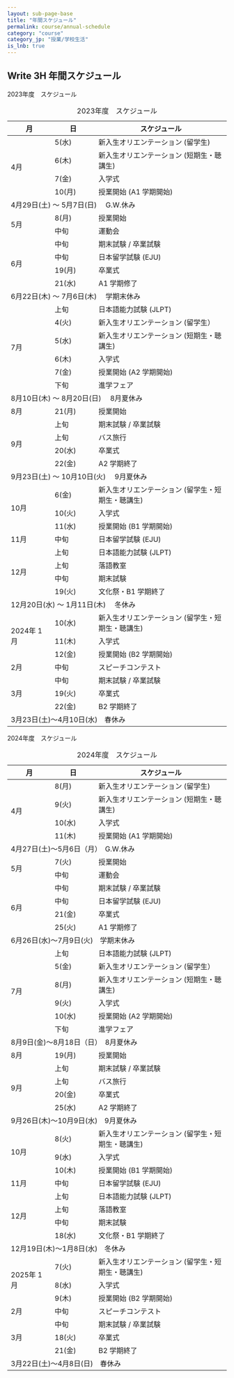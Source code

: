 ```yaml
---
layout: sub-page-base
title: "年間スケジュール"
permalink: course/annual-schedule
category: "course"
category_jp: "授業/学校生活"
is_lnb: true
---
```


## Write 3H 年間スケジュール

<div id="about_schedule">
	<p class="s_tit">2023年度　スケジュール</p>
	<table class="s_table col">
		<caption>2023年度　スケジュール</caption>
		<colgroup>
			<col style="width:20%">
			<col style="width:20%">
			<col style="width:auto">
		</colgroup>
		<thead>
			<tr>
				<th scope="col" class="no_bl">月</th>
				<th scope="col">日</th>
				<th scope="col">スケジュール</th>
			</tr>
		</thead>
		<tbody>
			<tr>
				<td rowspan="4" class="no_bl">4月</td>
				<td>5(水)</td>
				<td>新入生オリエンテーション (留学生)</td>
			</tr>
			<tr>
				<td>6(木)</td>
				<td>新入生オリエンテーション (短期生・聴講生)</td>
			</tr>
			<tr>
				<td>7(金)</td>
				<td>入学式</td>
			</tr>
			<tr>
				<td>10(月)</td>
				<td>授業開始 (A1 学期開始)</td>
			</tr>
			<tr>
				<td colspan="3" class="bg_green no_bl">4月29日(土) ～ 5月7日(日)　  G.W.休み </td>
			</tr>
			<tr>
				<td rowspan="2" class="no_bl">5月</td>
				<td>8(月)</td>
				<td>授業開始</td>
			</tr>
			<tr>
				<td>中旬</td>
				<td>運動会</td>
			</tr>
			<tr>
				<td rowspan="4" class="no_bl">6月</td>
				<td>中旬</td>
				<td>期末試験 / 卒業試験</td>
			</tr>
			<tr>
				<td>中旬</td>
				<td>日本留学試験 (EJU)</td>
			</tr>
			<tr>
				<td>19(月)</td>
				<td>卒業式</td>
			</tr>
			<tr>
				<td>21(水)</td>
				<td>A1 学期修了</td>
			</tr>
			<tr>
				<td colspan="3" class="bg_green no_bl">6月22日(木) ～ 7月6日(木)　  学期末休み</td>
			</tr>
			<tr>
				<td rowspan="6" class="no_bl">7月</td>
				<td>上旬</td>
				<td>日本語能力試験 (JLPT)</td>
			</tr>
			<tr>
				<td>4(火)</td>
				<td>新入生オリエンテーション (留学生）</td>
			</tr>
			<tr>
				<td>5(水)</td>
				<td>新入生オリエンテーション (短期生・聴講生)</td>
			</tr>
			<tr>
				<td>6(木)</td>
				<td>入学式</td>
			</tr>
			<tr>
				<td>7(金)</td>
				<td>授業開始 (A2 学期開始)</td>
			</tr>
			<tr>
				<td>下旬</td>
				<td>進学フェア</td>
			</tr>
			<tr>
				<td colspan="3" class="bg_green no_bl">8月10日(木) ～ 8月20日(日)　  8月夏休み</td>
			</tr>
			<tr>
			  <td class="no_bl">8月</td>
				<td>21(月)</td>
				<td>授業開始</td>
			</tr>
			<tr>
				<td rowspan="4" class="no_bl">9月</td>
				<td>上旬</td>
				<td>期末試験 / 卒業試験</td>
			</tr>
			<tr>
				<td>上旬</td>
				<td>バス旅行</td>
			</tr>
			<tr>
				<td>20(水)</td>
				<td>卒業式</td>
			</tr>
			<tr>
				<td>22(金)</td>
				<td>A2 学期終了</td>
			</tr>
			<tr>
				<td colspan="3" class="bg_green no_bl">9月23日(土) ～ 10月10日(火)　  9月夏休み</td>
			</tr>
			<tr>
				<td rowspan="3" class="no_bl">10月</td>
				<td>6(金)</td>
				<td>新入生オリエンテーション (留学生・短期生・聴講生)</td>
			</tr>
			<tr>
				<td>10(火)</td>
				<td>入学式</td>
			</tr>
			<tr>
				<td>11(水)</td>
				<td>授業開始 (B1 学期開始)</td>
			</tr>
			<tr>
				<td class="no_bl">11月</td>
				<td>中旬</td>
				<td>日本留学試験 (EJU)</td>
			</tr>
			<tr>
				<td rowspan="4" class="no_bl">12月</td>
				<td>上旬</td>
				<td>日本語能力試験 (JLPT)</td>
			</tr>
			<tr>
				<td>上旬</td>
				<td>落語教室</td>
			</tr>
			<tr>
				<td>中旬</td>
				<td>期末試験</td>
			</tr>
			<tr>
				<td>19(火)</td>
				<td>文化祭・B1 学期終了</td>
			</tr>
			<tr>
				<td colspan="3" class="bg_green no_bl">12月20日(水) ～ 1月11日(木)　  冬休み</td>
			</tr>
			<tr>
				<td rowspan="3" class="no_bl">2024年 1月</td>
				<td>10(水)</td>
				<td>新入生オリエンテーション (留学生・短期生・聴講生)</td>
			</tr>
			<tr>
				<td>11(木)</td>
				<td>入学式</td>
			</tr>
			<tr>
				<td>12(金)</td>
				<td>授業開始 (B2 学期開始)</td>
			</tr>
			<tr>
				<td class="no_bl">2月</td>
				<td>中旬</td>
				<td>スピーチコンテスト</td>
			</tr>
			<tr>
				<td rowspan="3" class="no_bl">3月</td>
				<td>中旬</td>
				<td>期末試験 / 卒業試験</td>
			</tr>
			<tr>
				<td>19(火)</td>
				<td>卒業式</td>
			</tr>
			<tr>
				<td>22(金)</td>
				<td>B2 学期終了</td>
			</tr>
			<tr>
				<td colspan="3" class="bg_green no_bl">3月23日(土)～4月10日(水)　春休み</td>
			</tr>
		</tbody>
	</table>
	<p class="s_tit mt_50">2024年度　スケジュール</p>
	<table class="s_table col">
		<caption>2024年度　スケジュール</caption>
		<colgroup>
			<col style="width:20%">
			<col style="width:20%">
			<col style="width:auto">
		</colgroup>
		<thead>
			<tr>
				<th scope="col" class="no_bl">月</th>
				<th scope="col">日</th>
				<th scope="col">スケジュール</th>
			</tr>
		</thead>
		<tbody>
			<tr>
				<td rowspan="4" class="no_bl">4月</td>
				<td>8(月)</td>
				<td>新入生オリエンテーション (留学生)</td>
			</tr>
			<tr>
				<td>9(火)</td>
				<td>新入生オリエンテーション (短期生・聴講生)</td>
			</tr>
			<tr>
				<td>10(水)</td>
				<td>入学式</td>
			</tr>
			<tr>
				<td>11(木)</td>
				<td>授業開始 (A1 学期開始)</td>
			</tr>
			<tr>
				<td colspan="3" class="bg_green no_bl">4月27日(土)～5月6日（月）　G.W.休み </td>
			</tr>
			<tr>
				<td rowspan="2" class="no_bl">5月</td>
				<td>7(火)</td>
			  <td>授業開始</td>
			</tr>
			<tr>
				<td>中旬</td>
				<td>運動会</td>
			</tr>
			<tr>
				<td rowspan="4" class="no_bl">6月</td>
				<td>中旬</td>
				<td>期末試験 / 卒業試験</td>
			</tr>
			<tr>
				<td>中旬</td>
				<td>日本留学試験 (EJU)</td>
			</tr>
			<tr>
				<td>21(金)</td>
				<td>卒業式</td>
			</tr>
			<tr>
				<td>25(火)</td>
				<td>A1 学期修了</td>
			</tr>
			<tr>
				<td colspan="3" class="bg_green no_bl">6月26日(水)～7月9日(火)　学期末休み</td>
			</tr>
			<tr>
				<td rowspan="6" class="no_bl">7月</td>
				<td>上旬</td>
				<td>日本語能力試験 (JLPT)</td>
			</tr>
			<tr>
				<td>5(金)</td>
				<td>新入生オリエンテーション (留学生）</td>
			</tr>
			<tr>
				<td>8(月)</td>
				<td>新入生オリエンテーション (短期生・聴講生)</td>
			</tr>
			<tr>
				<td>9(火)</td>
				<td>入学式</td>
			</tr>
			<tr>
				<td>10(水)</td>
				<td>授業開始 (A2 学期開始)</td>
			</tr>
			<tr>
				<td>下旬</td>
				<td>進学フェア</td>
			</tr>
			<tr>
				<td colspan="3" class="bg_green no_bl">8月9日(金)～8月18日（日）　8月夏休み</td>
			</tr>
			<tr>
			  <td class="no_bl">8月</td>
				<td>19(月)</td>
				<td>授業開始</td>
			</tr>
			<tr>
				<td rowspan="4" class="no_bl">9月</td>
				<td>上旬</td>
				<td>期末試験 / 卒業試験</td>
			</tr>
			<tr>
				<td>上旬</td>
				<td>バス旅行</td>
			</tr>
			<tr>
				<td>20(金)</td>
			  <td>卒業式</td>
			</tr>
			<tr>
				<td>25(水)</td>
			  <td>A2 学期終了</td>
			</tr>
			<tr>
				<td colspan="3" class="bg_green no_bl">9月26日(木)～10月9日(水)　9月夏休み</td>
			</tr>
			<tr>
				<td rowspan="3" class="no_bl">10月</td>
				<td>8(火)</td>
			  <td>新入生オリエンテーション (留学生・短期生・聴講生)</td>
			</tr>
			<tr>
				<td>9(水)</td>
			  <td>入学式</td>
			</tr>
			<tr>
				<td>10(木)</td>
			  <td>授業開始 (B1 学期開始)</td>
			</tr>
			<tr>
				<td class="no_bl">11月</td>
				<td>中旬</td>
				<td>日本留学試験 (EJU)</td>
			</tr>
			<tr>
				<td rowspan="4" class="no_bl">12月</td>
				<td>上旬</td>
				<td>日本語能力試験 (JLPT)</td>
			</tr>
			<tr>
				<td>上旬</td>
				<td>落語教室</td>
			</tr>
			<tr>
				<td>中旬</td>
				<td>期末試験</td>
			</tr>
			<tr>
				<td>18(水)</td>
			  <td>文化祭・B1 学期終了</td>
			</tr>
			<tr>
				<td colspan="3" class="bg_green no_bl">12月19日(木)～1月8日(水)　冬休み</td>
			</tr>
			<tr>
				<td rowspan="3" class="no_bl">2025年 1月</td>
				<td>7(火)</td>
			  <td>新入生オリエンテーション (留学生・短期生・聴講生)</td>
			</tr>
			<tr>
				<td>8(水)</td>
			  <td>入学式</td>
			</tr>
			<tr>
				<td>9(木)</td>
			  <td>授業開始 (B2 学期開始)</td>
			</tr>
			<tr>
				<td class="no_bl">2月</td>
				<td>中旬</td>
				<td>スピーチコンテスト</td>
			</tr>
			<tr>
				<td rowspan="3" class="no_bl">3月</td>
				<td>中旬</td>
				<td>期末試験 / 卒業試験</td>
			</tr>
			<tr>
				<td>18(火)</td>
			  <td>卒業式</td>
			</tr>
			<tr>
				<td>21(金)</td>
			  <td>B2 学期終了</td>
			</tr>
			<tr>
				<td colspan="3" class="bg_green no_bl">3月22日(土)～4月8日(日)　春休み</td>
			</tr>
		</tbody>
	</table>
</div>
